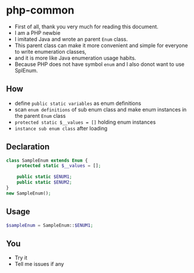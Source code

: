 # php-common
* First of all, thank you very much for reading this document. 
* I am a PHP newbie
* I imitated Java and wrote an parent `Enum` class. 
* This parent class can make it more convenient and simple for everyone to write enumeration classes, 
* and it is more like Java enumeration usage habits. 
* Because PHP does not have symbol `enum` and I also donot want to use SplEnum.

## How
* define `public static variables` as enum definitions
* scan `enum definitions` of sub enum class and make enum instances in the parent `Enum` class
* `protected static $__values = []` holding enum instances
* `instance sub enum class` after loading

## Declaration
```php
class SampleEnum extends Enum {
    protected static $__values = [];
    
    public static $ENUM1;
    public static $ENUM2;
}
new SampleEnum();
```

## Usage
```php
$sampleEnum = SampleEnum::$ENUM1;
```

## You
* Try it
* Tell me issues if any
